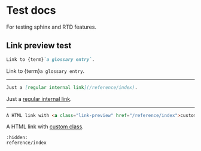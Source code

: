 # Test docs

For testing sphinx and RTD features.

## Link preview test

```md
Link to {term}`a glossary entry`.
```

Link to {term}`a glossary entry`.

---

```md
Just a [regular internal link](/reference/index).
```

Just a [regular internal link](/reference/index).

---

```html
A HTML link with <a class="link-preview" href="/reference/index">custom class</a>.
```

A HTML link with <a class="link-preview" href="reference/glossary/#term-a-glossary-entry">custom class</a>.

```{toctree}
:hidden:
reference/index
```
